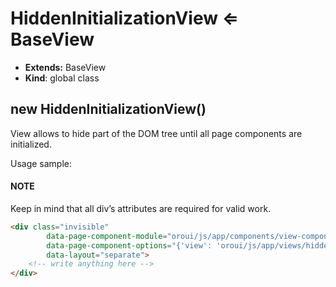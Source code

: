 <a id="bundle-docs-platform-ui-bundle-hidden-initialization-view"></a>

# HiddenInitializationView ⇐ BaseView

* **Extends:** BaseView
* **Kind**: global class

## new HiddenInitializationView()

View allows to hide part of the DOM tree until all page components are initialized.

Usage sample:

#### NOTE
Keep in mind that all div’s attributes are required for valid work.

```html
<div class="invisible"
        data-page-component-module="oroui/js/app/components/view-component"
        data-page-component-options="{'view': 'oroui/js/app/views/hidden-initialization-view'}"
        data-layout="separate">
    <!-- write anything here -->
</div>
```
